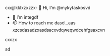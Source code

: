 cxcjjlkklxzxzzx- 👋 Hi, I’m @mykytaskosvd
- 👀 I’m integdf
- 📫 How to reach me dasd...aаs
xzcsdasadzxasdsacxvdqweqwdcehfgваxcvп
<!---zxcdashfgasdasxcvsadsa
mykytasko/mykytasko is a ✨ special ✨ repaository becaudasse its `READMfdgd` (this file) appears on your GitHub profile.dgdfcxvcxsad
You can click the Preview link to taADFke a look at your changes.
--->cxczx
sd
